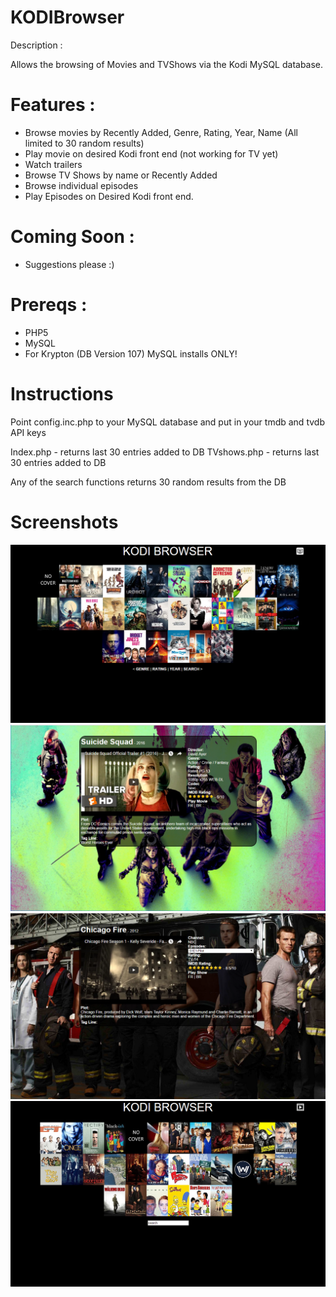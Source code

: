 # KODIBrowser

Description : 

Allows the browsing of Movies and TVShows via the Kodi MySQL database.

# Features : 
* Browse movies by Recently Added, Genre, Rating, Year, Name (All limited to 30 random results)
* Play movie on desired Kodi front end (not working for TV yet)
* Watch trailers
* Browse TV Shows by name or Recently Added
* Browse individual episodes
* Play Episodes on Desired Kodi front end.

# Coming Soon :
* Suggestions please :)

# Prereqs : 
* PHP5
* MySQL
* For Krypton (DB Version 107) MySQL installs ONLY!


# Instructions
Point config.inc.php to your MySQL database and put in your tmdb and tvdb API keys

Index.php - returns last 30 entries added to DB
TVshows.php - returns last 30 entries added to DB

Any of the search functions returns 30 random results from the DB

# Screenshots

![Alt text](/screenshots/main.PNG?raw=true "Optional Title")
![Alt text](/screenshots/movieinfo.PNG?raw=true "Optional Title")
![Alt text](/screenshots/tvinfo.PNG?raw=true "Optional Title")
![Alt text](/screenshots/tvshows.PNG?raw=true "Optional Title")
